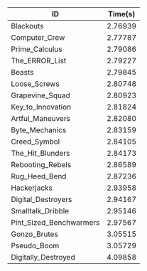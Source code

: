 |ID|Time(s)|
|-|-|
|Blackouts|2.76939|
|Computer_Crew|2.77787|
|Prime_Calculus|2.79086|
|The_ERROR_List|2.79227|
|Beasts|2.79845|
|Loose_Screws|2.80748|
|Grapevine_Squad|2.80923|
|Key_to_Innovation|2.81824|
|Artful_Maneuvers|2.82080|
|Byte_Mechanics|2.83159|
|Creed_Symbol|2.84105|
|The_Hit_Blunders|2.84173|
|Rebooting_Rebels|2.86589|
|Rug_Heed_Bend|2.87236|
|Hackerjacks|2.93958|
|Digital_Destroyers|2.94167|
|Smalltalk_Dribble|2.95146|
|Pint_Sized_Benchwarmers|2.97567|
|Gonzo_Brutes|3.05515|
|Pseudo_Boom|3.05729|
|Digitally_Destroyed|4.09858|
